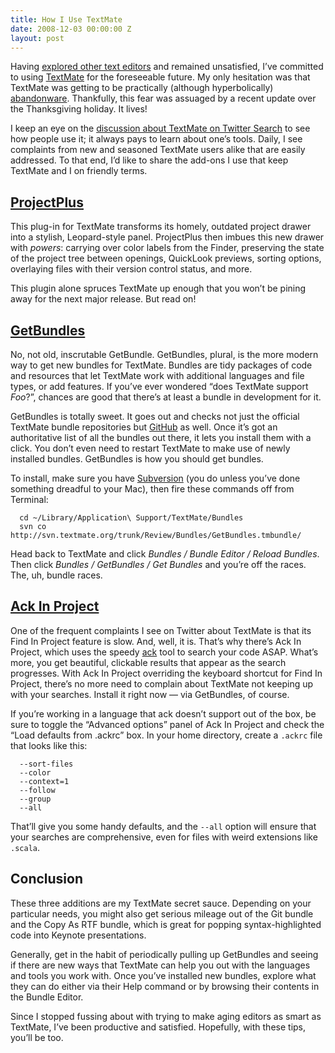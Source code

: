 ```yaml
---
title: How I Use TextMate
date: 2008-12-03 00:00:00 Z
layout: post
---
```


Having [explored other text editors](http://al3x.net/2008/10/22/on-flight-to-old-text-editors.html) and remained unsatisfied, I’ve committed to using [TextMate](http://www.macromates.com) for the foreseeable future. My only hesitation was that TextMate was getting to be practically (although hyperbolically) [abandonware](http://en.wikipedia.org/wiki/Abandonware). Thankfully, this fear was assuaged by a recent update over the Thanksgiving holiday. It lives!

I keep an eye on the [discussion about TextMate on Twitter Search](http://search.twitter.com/search?q=textmate) to see how people use it; it always pays to learn about one’s tools. Daily, I see complaints from new and seasoned TextMate users alike that are easily addressed. To that end, I’d like to share the add-ons I use that keep TextMate and I on friendly terms.

[ProjectPlus](http://ciaranwal.sh/category/textmate)
----------------------------------------------------

This plug-in for TextMate transforms its homely, outdated project drawer into a stylish, Leopard-style panel. ProjectPlus then imbues this new drawer with *powers*: carrying over color labels from the Finder, preserving the state of the project tree between openings, QuickLook previews, sorting options, overlaying files with their version control status, and more.

This plugin alone spruces TextMate up enough that you won’t be pining away for the next major release. But read on!

[GetBundles](http://svn.textmate.org/trunk/Review/Bundles/GetBundles.tmbundle/)
-------------------------------------------------------------------------------

No, not old, inscrutable GetBundle. GetBundles, plural, is the more modern way to get new bundles for TextMate. Bundles are tidy packages of code and resources that let TextMate work with additional languages and file types, or add features. If you’ve ever wondered “does TextMate support *Foo*?”, chances are good that there’s at least a bundle in development for it.

GetBundles is totally sweet. It goes out and checks not just the official TextMate bundle repositories but [GitHub](http://github.com) as well. Once it’s got an authoritative list of all the bundles out there, it lets you install them with a click. You don’t even need to restart TextMate to make use of newly installed bundles. GetBundles is how you should get bundles.

To install, make sure you have [Subversion](http://subversion.tigris.org/) (you do unless you’ve done something dreadful to your Mac), then fire these commands off from Terminal:


      cd ~/Library/Application\ Support/TextMate/Bundles
      svn co http://svn.textmate.org/trunk/Review/Bundles/GetBundles.tmbundle/

Head back to TextMate and click *Bundles / Bundle Editor / Reload Bundles*. Then click *Bundles / GetBundles / Get Bundles* and you’re off the races. The, uh, bundle races.

[Ack In Project](http://github.com/protocool/ack-tmbundle/tree/master)
----------------------------------------------------------------------

One of the frequent complaints I see on Twitter about TextMate is that its Find In Project feature is slow. And, well, it is. That’s why there’s Ack In Project, which uses the speedy [ack](http://petdance.com/ack/) tool to search your code ASAP. What’s more, you get beautiful, clickable results that appear as the search progresses. With Ack In Project overriding the keyboard shortcut for Find In Project, there’s no more need to complain about TextMate not keeping up with your searches. Install it right now — via GetBundles, of course.

If you’re working in a language that ack doesn’t support out of the box, be sure to toggle the “Advanced options” panel of Ack In Project and check the “Load defaults from .ackrc” box. In your home directory, create a `.ackrc` file that looks like this:


      --sort-files
      --color
      --context=1
      --follow
      --group
      --all

That’ll give you some handy defaults, and the `--all` option will ensure that your searches are comprehensive, even for files with weird extensions like `.scala`.

Conclusion
----------

These three additions are my TextMate secret sauce. Depending on your particular needs, you might also get serious mileage out of the Git bundle and the Copy As RTF bundle, which is great for popping syntax-highlighted code into Keynote presentations.

Generally, get in the habit of periodically pulling up GetBundles and seeing if there are new ways that TextMate can help you out with the languages and tools you work with. Once you’ve installed new bundles, explore what they can do either via their Help command or by browsing their contents in the Bundle Editor.

Since I stopped fussing about with trying to make aging editors as smart as TextMate, I’ve been productive and satisfied. Hopefully, with these tips, you’ll be too.
